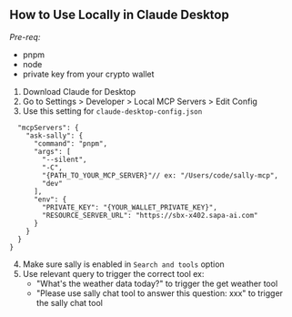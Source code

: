 ##  How to Use Locally in Claude Desktop
*Pre-req:* 
- pnpm
- node
- private key from your crypto wallet

1. Download Claude for Desktop
2. Go to Settings > Developer > Local MCP Servers > Edit Config
3. Use this setting for `claude-desktop-config.json`
```{
  "mcpServers": {
    "ask-sally": {
      "command": "pnpm",
      "args": [
        "--silent",
        "-C",
        "{PATH_TO_YOUR_MCP_SERVER}"// ex: "/Users/code/sally-mcp",
        "dev"
      ],
      "env": {
        "PRIVATE_KEY": "{YOUR_WALLET_PRIVATE_KEY}",
        "RESOURCE_SERVER_URL": "https://sbx-x402.sapa-ai.com"
      }
    }
  }
}
```
4. Make sure sally is enabled in `Search and tools` option
5. Use relevant query to trigger the correct tool
   ex:
   - "What's the weather data today?" to trigger the get weather tool
   - "Please use sally chat tool to answer this question: xxx" to trigger the sally chat tool

